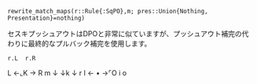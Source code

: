 ```
rewrite_match_maps(r::Rule{:SqPO},m; pres::Union{Nothing, Presentation}=nothing)
```

セスキプッシュアウトはDPOと非常に似ていますが、プッシュアウト補完の代わりに最終的なプルバック補完を使用します。

```
r.L  r.R
```

L <-⌞K -> R m ↓    ↓k   ↓ r   I <- • ->⌜O      i   o
